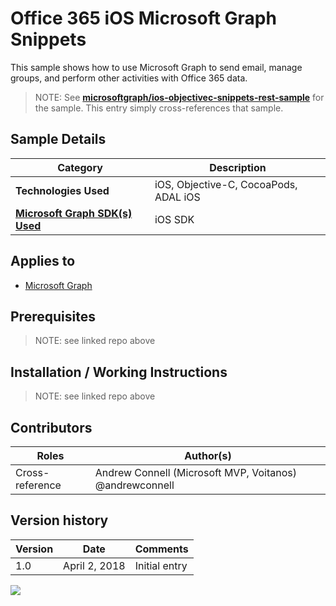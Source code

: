 # Office 365 iOS Microsoft Graph Snippets

This sample shows how to use Microsoft Graph to send email, manage groups, and perform other activities with Office 365 data.

> NOTE: See **[microsoftgraph/ios-objectivec-snippets-rest-sample](https://github.com/microsoftgraph/ios-objectivec-snippets-rest-sample)** for the sample. This entry simply cross-references that sample.

## Sample Details

|               Category               |              Description              |
| ------------------------------------ | ------------------------------------- |
| **Technologies Used**                | iOS, Objective-C, CocoaPods, ADAL iOS |
| **[Microsoft Graph SDK(s) Used][1]** | iOS SDK                               |

## Applies to

* [Microsoft Graph](https://developer.microsoft.com/en-us/graph)

## Prerequisites

> NOTE: see linked repo above

## Installation / Working Instructions

> NOTE: see linked repo above

## Contributors

|      Roles      |                        Author(s)                        |
| --------------- | ------------------------------------------------------- |
| Cross-reference | Andrew Connell (Microsoft MVP, Voitanos) @andrewconnell |

## Version history

| Version |     Date      |   Comments    |
| ------- | ------------- | ------------- |
| 1.0     | April 2, 2018 | Initial entry |

[1]: https://developer.microsoft.com/en-us/graph/code-samples-and-sdks

<img src="https://telemetry.sharepointpnp.com/msgraph-community-samples/samples/ios-objectivec-snippets-rest" />